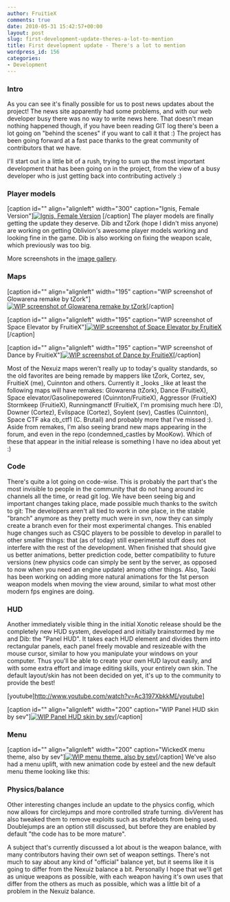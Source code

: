 ```yaml
---
author: FruitieX
comments: true
date: 2010-05-31 15:42:57+00:00
layout: post
slug: first-development-update-theres-a-lot-to-mention
title: First development update - There's a lot to mention
wordpress_id: 156
categories:
- Development
---
```


### Intro

As you can see it's finally possible for us to post news updates about the project! The news site apparently had some problems, and with our web developer busy there was no way to write news here. That doesn't mean nothing happened though, if you have been reading GIT log there's been a lot going on "behind the scenes" if you want to call it that :) The project has been going forward at a fast pace thanks to the great community of contributors that we have.

I'll start out in a little bit of a rush, trying to sum up the most important development that has been going on in the project, from the view of a busy developer who is just getting back into contributing actively :)
  

### Player models

[caption id="" align="alignleft" width="300" caption="Ignis, Female Version"][![Ignis, Female Version](http://pics.nexuizninjaz.com/images/f6i2wct8fna1tvux1q.jpg)](http://pics.nexuizninjaz.com/images/f6i2wct8fna1tvux1q.jpg)
[/caption]
The player models are finally getting the update they deserve. Dib and tZork (hope I didn't miss anyone) are working on getting Oblivion's awesome player models working and looking fine in the game. Dib is also working on fixing the weapon scale, which previously was too big.

More screenshots in the [image gallery](http://xonotic.org/media).
  

### Maps

[caption id="" align="alignleft" width="195" caption="WIP screenshot of Glowarena remake by tZork"][![WIP screenshot of Glowarena remake by tZork](http://pics.nexuizninjaz.com/images/zkiws2z0x8qekb1hqvj2.jpg)](http://pics.nexuizninjaz.com/images/zkiws2z0x8qekb1hqvj2.jpg)[/caption]

[caption id="" align="alignleft" width="195" caption="WIP screenshot of Space Elevator by FruitieX"][![WIP screenshot of Space Elevator by FruitieX](http://pics.nexuizninjaz.com/images/5n4zm98lx8ympaip0la.jpg)](http://pics.nexuizninjaz.com/images/5n4zm98lx8ympaip0la.jpg)[/caption]

[caption id="" align="alignleft" width="195" caption="WIP screenshot of Dance by FruitieX"][![WIP screenshot of Dance by FruitieX](http://pics.nexuizninjaz.com/images/29xg8ajq1cdzrnqk1s4.jpg)](http://pics.nexuizninjaz.com/images/29xg8ajq1cdzrnqk1s4.jpg)[/caption]

  

Most of the Nexuiz maps weren't really up to today's quality standards, so the old favorites are being remade by mappers like tZork, Cortez, sev, FruitieX (me), Cuinnton and others. Currently it _looks _like at least the following maps will have remakes: Glowarena (tZork), Dance (FruitieX), Space elevator/Gasolinepowered (Cuinnton/FruitieX), Aggressor (FruitieX) Stormkeep (FruitieX), Runningmanctf (FruitieX, I'm promising much here :D), Downer (Cortez), Evilspace (Cortez), Soylent (sev), Castles (Cuinnton), Space CTF aka cb_ctf1 (C. Brutail) and probably more that I've missed :). Aside from remakes, I'm also seeing brand new maps appearing in the forum, and even in the repo (condemned_castles by MooKow). Which of these that appear in the initial release is something I have no idea about yet :)

### Code

There's quite a lot going on code-wise. This is probably the part that's the most invisible to people in the community that do not hang around irc channels all the time, or read git log. We have been seeing big and important changes taking place, made possible much thanks to the switch to git: The developers aren't all tied to work in one place, in the stable "branch" anymore as they pretty much were in svn, now they can simply create a branch even for their most experimental changes. This enabled huge changes such as CSQC players to be possible to develop in parallel to other smaller things: that (as of today) still experimental stuff does not interfere with the rest of the development. When finished that should give us better animations, better prediction code, better compatibility to future versions (new physics code can simply be sent by the server, as opposed to now when you need an engine update) among other things. Also, Taoki has been working on adding more natural animations for the 1st person weapon models when moving the view around, similar to what most other modern fps engines are doing.

### HUD

Another immediately visible thing in the initial Xonotic release should be the completely new HUD system, developed and initially brainstormed by me and Dib: the "Panel HUD". It takes each HUD element and divides them into rectangular panels, each panel freely movable and resizeable with the mouse cursor, similar to how you manipulate your windows on your computer. Thus you'll be able to create your own HUD layout easily, and with some extra effort and image editing skills, your entirely own skin. The default layout/skin has not been decided on yet, it's up to the community to provide the best!

[youtube]http://www.youtube.com/watch?v=Ac3197XbkkM[/youtube]

[caption id="" align="alignleft" width="200" caption="WIP Panel HUD skin by sev"][![WIP Panel HUD skin by sev](http://pics.nexuizninjaz.com/images/hph3jau64w6eewq9dnl.jpg)](http://pics.nexuizninjaz.com/images/hph3jau64w6eewq9dnl.jpg)[/caption]

  

### Menu

[caption id="" align="alignleft" width="200" caption="WickedX menu theme, also by sev"][![WIP menu theme, also by sev](http://pics.nexuizninjaz.com/images/pj13gstvgqpbamgxrxzm.jpg)](http://pics.nexuizninjaz.com/images/pj13gstvgqpbamgxrxzm.jpg)[/caption]
We've also had a menu uplift, with new animation code by esteel and the new default menu theme looking like this:
  

### Physics/balance

Other interesting changes include an update to the physics config, which now allows for circlejumps and more controlled strafe turning. divVerent has also tweaked them to remove exploits such as strafebots from being used. Doublejumps are an option still discussed, but before they are enabled by default "the code has to be more mature".

A subject that's currently discussed a lot about is the weapon balance, with many contributors having their own set of weapon settings. There's not much to say about any kind of "official" balance yet, but it seems like it is going to differ from the Nexuiz balance a bit. Personally I hope that we'll get as unique weapons as possible, with each weapon having it's own uses that differ from the others as much as possible, which was a little bit of a problem in the Nexuiz balance.
